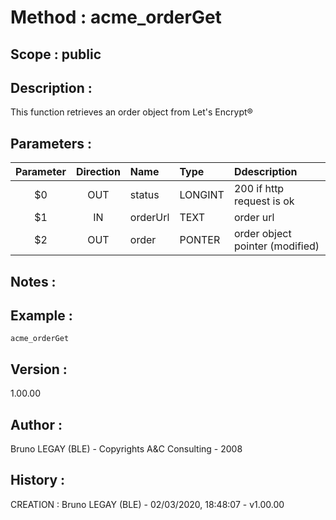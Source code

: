 ﻿# **Method :** acme_orderGet## **Scope :** public## **Description :** This function retrieves an order object from Let's Encrypt®## **Parameters :** | Parameter | Direction | Name | Type | Ddescription | |:----:|:----:|:----|:----|:----| | $0 | OUT | status | LONGINT | 200 if http request is ok | | $1 | IN | orderUrl | TEXT | order url | | $2 | OUT | order | PONTER | order object pointer (modified) | ## **Notes :** ## **Example :** ```acme_orderGet```## **Version :** 1.00.00## **Author :** Bruno LEGAY (BLE) - Copyrights A&C Consulting - 2008## **History :**  CREATION : Bruno LEGAY (BLE) - 02/03/2020, 18:48:07 - v1.00.00
